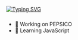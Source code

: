 <a href="https://git.io/typing-svg"><img src="https://readme-typing-svg.demolab.com?font=Space+Grotesk&weight=500&size=30&pause=1000&color=F733C2&center=true&multiline=true&random=false&width=435&lines=Software+Engineer+Student;How+vexingly+quick+daft+zebras+jump" alt="Typing SVG" /></a>
###
- 🔭 Working on PEPSICO
- 🌱 Learning JavaScript
<!--
**TiagoGrebogi/TiagoGrebogi** is a ✨ _special_ ✨ repository because its `README.md` (this file) appears on your GitHub profile.

Here are some ideas to get you started:

-  ...
-  ...
- 👯 I’m looking to collaborate on ...
- 🤔 I’m looking for help with ...
- 💬 Ask me about ...
- 📫 How to reach me: ...
- 😄 Pronouns: ...
- ⚡ Fun fact: ...
-->
